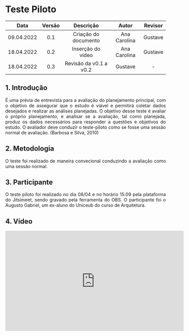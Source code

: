 # Teste Piloto

|    Data    | Versão |       Descrição        |    Autor     | Revisor |
| :--------: | :----: | :--------------------: | :----------: | :-----: |
| 09.04.2022 |  0.1   |  Criação do documento  | Ana Carolina | Gustave |
| 18.04.2022 |  0.2   |   Inserção do vídeo    | Ana Carolina | Gustave |
| 18.04.2022 |  0.3   | Revisão da v0.1 a v0.2 |   Gustave    |    -    |

## 1. Introdução

<p style="text-align: justify;">É uma prévia de entrevista para a avaliação do planejamento principal, com o objetivo de assegurar que o estudo é viável e permitirá coletar dados desejados e realizar as análises planejadas. O objetivo desse teste é avaliar o próprio planejamento, e analisar se a avaliação, tal como planejada, produz os dados necessários para responder a questões e objetivos do estudo. O avaliador deve conduzir o teste-piloto como se fosse uma sessão normal de avaliação. (Barbosa e Silva, 2010)
</p>

## 2. Metodologia

<p style="text-align: justify;">O teste foi realizado de maneira convecional conduzindo a avaliação como uma sessão normal.</p>

## 3. Participante

<p style="text-align: justify;">O teste piloto foi realizado no dia 08/04 e no horário 15:09 pela plataforma do Jitsimeet, sendo gravado pela ferramenta do OBS. O participante foi o Augusto Gabriel, um ex-aluno do Uniceub do curso de Arquitetura.
</p>

## 4. Vídeo

<center>

<iframe width="560" height="315" src="https://www.youtube.com/embed/QWhVokO-qhg" title="YouTube video player" frameborder="0" allow="accelerometer; autoplay; clipboard-write; encrypted-media; gyroscope; picture-in-picture" allowfullscreen></iframe>

</center>
